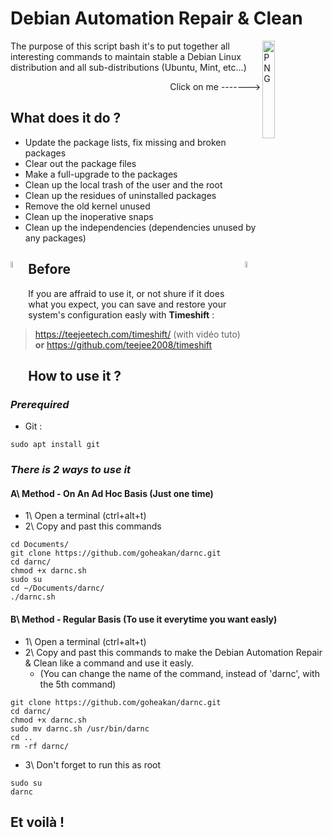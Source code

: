 # Debian Automation Repair & Clean
<p align="top">
  <img align="right" width="20%" alt="PNG" src="https://upload.wikimedia.org/wikipedia/commons/9/94/Debian_record_2013.PNG"/>
</p>
  The purpose of this script bash it's to put together all interesting commands to maintain stable a Debian Linux distribution and all sub-distributions (Ubuntu, Mint, etc...) <p align="right"> Click on me -------></p>

## What does it do ?

- Update the package lists, fix missing and broken packages
- Clear out the package files
- Make a full-upgrade to the packages
- Clean up the local trash of the user and the root
- Clean up the residues of uninstalled packages
- Remove the old kernel unused
- Clean up the inoperative snaps
- Clean up the independencies (dependencies unused by any packages)

## <img align="left" width="5%" alt="PNG" src="https://media.giphy.com/media/QAPQujznKdHeiX5V3w/giphy.gif"/> Before <img align="right" width="5%" alt="PNG" src="https://media.giphy.com/media/QAPQujznKdHeiX5V3w/giphy.gif"/>
  If you are affraid to use it, or not shure if it does what you expect, you can save and restore your system's configuration easly with **Timeshift** :
  > https://teejeetech.com/timeshift/ (with vidéo tuto)
  > **or**
  > https://github.com/teejee2008/timeshift

## How to use it ?
### ***Prerequired***
- Git :
```
sudo apt install git
```
### ***There is 2 ways to use it***

#### A\ Method - On An Ad Hoc Basis (Just one time)
  - 1\ Open a terminal (ctrl+alt+t)
  - 2\ Copy and past this commands
```
cd Documents/
git clone https://github.com/goheakan/darnc.git
cd darnc/
chmod +x darnc.sh
sudo su
cd ~/Documents/darnc/
./darnc.sh
```
#### B\ Method - Regular Basis (To use it everytime you want easly)
  - 1\ Open a terminal (ctrl+alt+t)
  - 2\ Copy and past this commands to make the Debian Automation Repair & Clean like a command and use it easly.
      - (You can change the name of the command, instead of 'darnc', with the 5th command)
```
git clone https://github.com/goheakan/darnc.git
cd darnc/
chmod +x darnc.sh
sudo mv darnc.sh /usr/bin/darnc
cd ..
rm -rf darnc/
```
 - 3\ Don't forget to run this as root
```
sudo su
darnc
```

## Et voilà !
